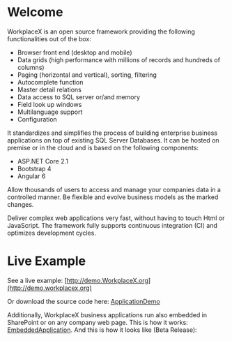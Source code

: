 # Welcome
WorkplaceX is an open source framework providing the following functionalities out of the box:

* Browser front end (desktop and mobile)
* Data grids (high performance with millions of records and hundreds of columns)
* Paging (horizontal and vertical), sorting, filtering
* Autocomplete function
* Master detail relations
* Data access to SQL server or/and memory
* Field look up windows
* Multilanguage support
* Configuration

It standardizes and simplifies the process of building enterprise business applications on top of existing SQL Server Databases. It can be hosted on premise or in the cloud and is based on the following components:

* ASP.NET Core 2.1
* Bootstrap 4
* Angular 6

Allow thousands of users to access and manage your companies data in a controlled manner. Be flexible and evolve business models as the marked changes.

Deliver complex web applications very fast, without having to touch Html or JavaScript. The framework fully supports continuous integration (CI) and optimizes development cycles.

# Live Example

See a live example: [http://demo.WorkplaceX.org](http://demo.workplacex.org)

Or download the source code here: [ApplicationDemo](https://github.com/WorkplaceX/Application)

Additionally, WorkplaceX business applications run also embedded in SharePoint or on any company web page. This is how it works: [EmbeddedApplication](https://github.com/WorkplaceX/Framework/wiki/Embedded-Application). And this is how it looks like (Beta Release):

